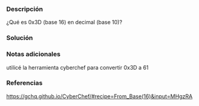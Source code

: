 ### Descripción 
¿Qué es 0x3D (base 16) en decimal (base 10)?
### Solución 

### Notas adicionales
utilicé la herramienta cyberchef para convertir 0x3D a 61
### Referencias
https://gchq.github.io/CyberChef/#recipe=From_Base(16)&input=MHgzRA